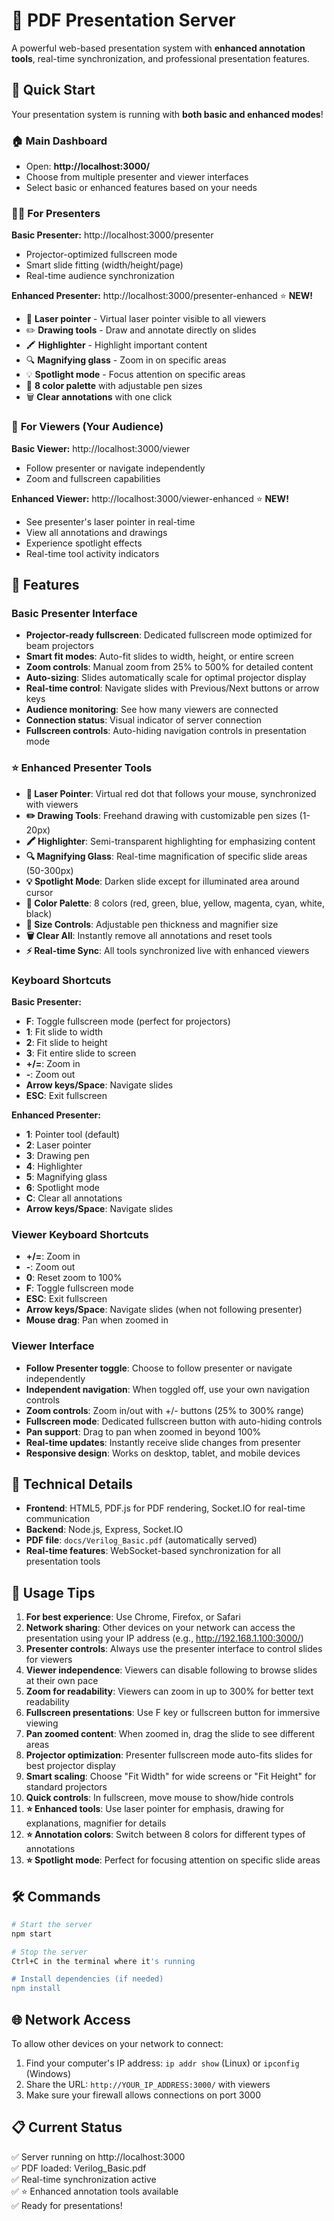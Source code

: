 # 🎯 PDF Presentation Server

A powerful web-based presentation system with **enhanced annotation tools**, real-time synchronization, and professional presentation features.

## 🚀 Quick Start

Your presentation system is running with **both basic and enhanced modes**!

### 🏠 **Main Dashboard**
- Open: **http://localhost:3000/** 
- Choose from multiple presenter and viewer interfaces
- Select basic or enhanced features based on your needs

### 👨‍🏫 **For Presenters**
**Basic Presenter:** http://localhost:3000/presenter
- Projector-optimized fullscreen mode
- Smart slide fitting (width/height/page)
- Real-time audience synchronization

**Enhanced Presenter:** http://localhost:3000/presenter-enhanced ⭐ **NEW!**
- 🔴 **Laser pointer** - Virtual laser pointer visible to all viewers
- ✏️ **Drawing tools** - Draw and annotate directly on slides
- 🖍️ **Highlighter** - Highlight important content
- 🔍 **Magnifying glass** - Zoom in on specific areas
- 💡 **Spotlight mode** - Focus attention on specific areas
- 🎨 **8 color palette** with adjustable pen sizes
- 🗑️ **Clear annotations** with one click

### 👥 **For Viewers (Your Audience)**
**Basic Viewer:** http://localhost:3000/viewer
- Follow presenter or navigate independently
- Zoom and fullscreen capabilities

**Enhanced Viewer:** http://localhost:3000/viewer-enhanced ⭐ **NEW!**
- See presenter's laser pointer in real-time
- View all annotations and drawings
- Experience spotlight effects
- Real-time tool activity indicators

## 🎯 Features

### Basic Presenter Interface
- **Projector-ready fullscreen**: Dedicated fullscreen mode optimized for beam projectors
- **Smart fit modes**: Auto-fit slides to width, height, or entire screen
- **Zoom controls**: Manual zoom from 25% to 500% for detailed content
- **Auto-sizing**: Slides automatically scale for optimal projector display
- **Real-time control**: Navigate slides with Previous/Next buttons or arrow keys
- **Audience monitoring**: See how many viewers are connected
- **Connection status**: Visual indicator of server connection
- **Fullscreen controls**: Auto-hiding navigation controls in presentation mode

### ⭐ Enhanced Presenter Tools
- **🔴 Laser Pointer**: Virtual red dot that follows your mouse, synchronized with viewers
- **✏️ Drawing Tools**: Freehand drawing with customizable pen sizes (1-20px)
- **🖍️ Highlighter**: Semi-transparent highlighting for emphasizing content
- **🔍 Magnifying Glass**: Real-time magnification of specific slide areas (50-300px)
- **💡 Spotlight Mode**: Darken slide except for illuminated area around cursor
- **🎨 Color Palette**: 8 colors (red, green, blue, yellow, magenta, cyan, white, black)
- **📏 Size Controls**: Adjustable pen thickness and magnifier size
- **🗑️ Clear All**: Instantly remove all annotations and reset tools
- **⚡ Real-time Sync**: All tools synchronized live with enhanced viewers

### Keyboard Shortcuts

**Basic Presenter:**
- **F**: Toggle fullscreen mode (perfect for projectors)
- **1**: Fit slide to width
- **2**: Fit slide to height  
- **3**: Fit entire slide to screen
- **+/=**: Zoom in
- **-**: Zoom out
- **Arrow keys/Space**: Navigate slides
- **ESC**: Exit fullscreen

**Enhanced Presenter:**
- **1**: Pointer tool (default)
- **2**: Laser pointer
- **3**: Drawing pen
- **4**: Highlighter
- **5**: Magnifying glass
- **6**: Spotlight mode
- **C**: Clear all annotations
- **Arrow keys/Space**: Navigate slides

### Viewer Keyboard Shortcuts
- **+/=**: Zoom in
- **-**: Zoom out  
- **0**: Reset zoom to 100%
- **F**: Toggle fullscreen mode
- **ESC**: Exit fullscreen
- **Arrow keys/Space**: Navigate slides (when not following presenter)
- **Mouse drag**: Pan when zoomed in

### Viewer Interface
- **Follow Presenter toggle**: Choose to follow presenter or navigate independently
- **Independent navigation**: When toggled off, use your own navigation controls
- **Zoom controls**: Zoom in/out with +/- buttons (25% to 300% range)
- **Fullscreen mode**: Dedicated fullscreen button with auto-hiding controls
- **Pan support**: Drag to pan when zoomed in beyond 100%
- **Real-time updates**: Instantly receive slide changes from presenter
- **Responsive design**: Works on desktop, tablet, and mobile devices

## 🔧 Technical Details

- **Frontend**: HTML5, PDF.js for PDF rendering, Socket.IO for real-time communication
- **Backend**: Node.js, Express, Socket.IO
- **PDF file**: `docs/Verilog_Basic.pdf` (automatically served)
- **Real-time features**: WebSocket-based synchronization for all presentation tools

## 📱 Usage Tips

1. **For best experience**: Use Chrome, Firefox, or Safari
2. **Network sharing**: Other devices on your network can access the presentation using your IP address (e.g., http://192.168.1.100:3000/)
3. **Presenter controls**: Always use the presenter interface to control slides for viewers
4. **Viewer independence**: Viewers can disable following to browse slides at their own pace
5. **Zoom for readability**: Viewers can zoom in up to 300% for better text readability
6. **Fullscreen presentations**: Use F key or fullscreen button for immersive viewing
7. **Pan zoomed content**: When zoomed in, drag the slide to see different areas
8. **Projector optimization**: Presenter fullscreen mode auto-fits slides for best projector display
9. **Smart scaling**: Choose "Fit Width" for wide screens or "Fit Height" for standard projectors
10. **Quick controls**: In fullscreen, move mouse to show/hide controls
11. **⭐ Enhanced tools**: Use laser pointer for emphasis, drawing for explanations, magnifier for details
12. **⭐ Annotation colors**: Switch between 8 colors for different types of annotations
13. **⭐ Spotlight mode**: Perfect for focusing attention on specific slide areas

## 🛠 Commands

```bash
# Start the server
npm start

# Stop the server
Ctrl+C in the terminal where it's running

# Install dependencies (if needed)
npm install
```

## 🌐 Network Access

To allow other devices on your network to connect:
1. Find your computer's IP address: `ip addr show` (Linux) or `ipconfig` (Windows)
2. Share the URL: `http://YOUR_IP_ADDRESS:3000/` with viewers
3. Make sure your firewall allows connections on port 3000

## 📋 Current Status

✅ Server running on http://localhost:3000  
✅ PDF loaded: Verilog_Basic.pdf  
✅ Real-time synchronization active  
✅ ⭐ Enhanced annotation tools available  
✅ Ready for presentations! 